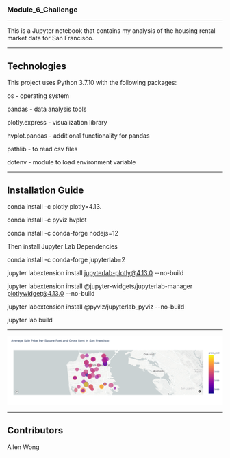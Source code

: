 ### **Module_6_Challenge**
---

This is a Jupyter notebook that contains my analysis of the housing rental market data for San Francisco.

---

## Technologies

This project uses Python 3.7.10 with the following packages:

os - operating system

pandas - data analysis tools

plotly.express - visualization library

hvplot.pandas - additional functionality for pandas

pathlib - to read csv files

dotenv - module to load environment variable

---

## Installation Guide

conda install -c plotly plotly=4.13.

conda install -c pyviz hvplot

conda install -c conda-forge nodejs=12

Then install Jupyter Lab Dependencies

conda install -c conda-forge jupyterlab=2

jupyter labextension install jupyterlab-plotly@4.13.0 --no-build

jupyter labextension install @jupyter-widgets/jupyterlab-manager plotlywidget@4.13.0 --no-build

jupyter labextension install @pyviz/jupyterlab_pyviz --no-build

jupyter lab build

---

![Sample Map](/Starter_Code/Images/mapbox-plot.png)

---

## Contributors

Allen Wong